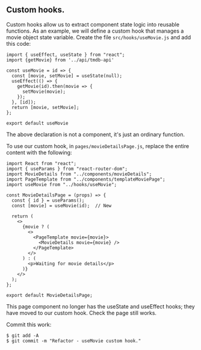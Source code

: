 ## Custom hooks.

Custom hooks allow us to extract component state logic into reusable functions. As an example, we will define a custom hook that manages a movie object state variable. Create the file `src/hooks/useMovie.js` and add this code:

```
import { useEffect, useState } from "react";
import {getMovie} from '../api/tmdb-api'

const useMovie = id => {
  const [movie, setMovie] = useState(null);
  useEffect(() => {
    getMovie(id).then(movie => {
      setMovie(movie);
    });
  }, [id]);
  return [movie, setMovie];
};

export default useMovie
```
The above declaration is not a component, it's just an ordinary function.

To use our custom hook, in `pages/movieDetailsPage.js`, replace the entire content with the following:

```
import React from "react";
import { useParams } from "react-router-dom";
import MovieDetails from "../components/movieDetails";
import PageTemplate from "../components/templateMoviePage";
import useMovie from "../hooks/useMovie";

const MovieDetailsPage = (props) => {
  const { id } = useParams();
  const [movie] = useMovie(id);  // New

  return (
    <>
      {movie ? (
        <>
          <PageTemplate movie={movie}>
            <MovieDetails movie={movie} />
          </PageTemplate>
        </>
      ) : (
        <p>Waiting for movie details</p>
      )}
    </>
  );
};

export default MovieDetailsPage;
```

This page component no longer has the useState and useEffect hooks; they have moved to our custom hook. Check the page still works.

Commit this work:

```
$ git add -A
$ git commit -m "Refactor - useMovie custom hook."
```
